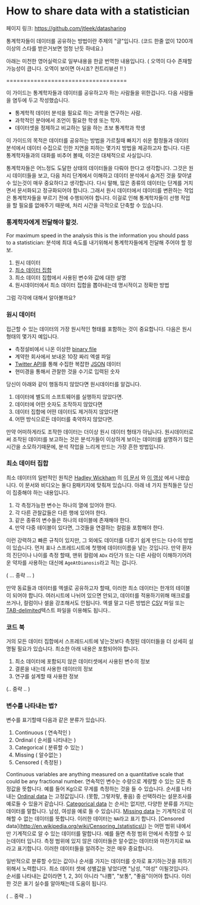 # How to share data with a statistician

페이지 링크: https://github.com/jtleek/datasharing

통계학자들이 데이터를 공유하는 방법이란 주제의 "글"입니다. 
(코드 한줄 없이 1200개 이상의 스타를 받은거보면 엄청 난듯 하네요.) 

아래는 미천한 영어실력으로 일부내용을 한글 번역한 내용입니다. 
( 오역이 다수 존재할 가능성이 큽니다. 오역이 보이면 아시죠? 컨트리뷰션 !! )

===================================

이 가이드는 통계학자들과 데이터를 공유하고자 하는 사람들을 위한겁니다. 다음 사람들을 염두에 두고 작성했습니다. 
* 통계학적 데이터 분석을 필요로 하는 과학을 연구하는 사람.
* 과학적인 분야에서 조언이 필요한 학생 또는 학자. 
* 데이터셋을 정제하고 비교하는 일을 하는 초보 통계학과 학생

이 가이드의 목적은 데이터를 공유하는 방법을 가르칠때 빠지기 쉬운 함정들과 데이터 분석에서 데이터 수집으로 인한 지연을 피하는 몇가지 방법을 제공하고자 합니다. 다른 통계학자들과의 대화를 비추어 볼때, 이것은 대체적으로 사실입니다. 

통계학자들은 어느정도 도달한 상태의 데이터들을 다뤄야 한다고 생각합니다. 그것은 원시 데이터들을 보고, 다음 처리 단계에서 이해하고 데이터 분석에서 숨겨진 것을 찾아낼 수 있는것이 매우 중요하다고 생각합니다. 다시 말해, 많은 종류의 데이터는 단계를 거치면서 문서화되고 정규화되어야 합니다. 그래서 원시 데이터에서 데이터를 변환하는 작업은 통계학자들을 부르기 전에 수행되어야 합니다. 이걸로 인해 통계학자들이 선행 작업을 할 필요를 없애주기 때문에, 처리 시간을 극적으로 단축할 수 있습니다.  



### 통계학자에게 전달해야 할것.


For maximum speed in the analysis this is the information you should pass to a statistician:
분석에 최대 속도를 내기위해서 통계학자들에게 전달해 주어야 할 정보. 

1. 원시 데이터 
2. [최소 데이터 집합](http://vita.had.co.nz/papers/tidy-data.pdf) 
3. 최소 데이터 집합에서 사용된 변수와 값에 대한 설명 
4. 원시데이터에서 최소 데이터 집합을 뽑아내는데 명시적이고 정확한 방법

그럼 각각에 대해서 알아볼까요? 

### 원시 데이터

접근할 수 있는 데이터의 가장 원시적인 형태를 포함하는 것이 중요합니다. 다음은 원시 형태의 몇가지 예입니다. 
* 측정설비에서 나온 이상한 [binary file](http://en.wikipedia.org/wiki/Binary_file) 
* 계약한 회사에서 보내온 10장 짜리 엑셀 파일 
* [Twitter API](https://twitter.com/twitterapi)를 통해 수집한 복잡한 [JSON](http://en.wikipedia.org/wiki/JSON) 데이터 
* 현미경을 통해서 관찰한 것을 수기로 입력된 숫자 

 
당신이 아래와 같이 행동하지 않았다면 원시데이터를 알겁니다. 
1. 데이터에 별도의 소프트웨어를 실행하지 않았다면. 
2. 데이터에 어떤 숫자도 조작하지 않았다면 
3. 데이터 집합에 어떤 데이터도 제거하지 않았다면 
4. 어떤 방식으로든 데이터를 축약하지 않았다면.
 
만약 어떠하게라도 조작한 데이터는 더이상 원시 데이터 형태가 아닙니다. 원시데이터로써 조작된 데이터를 보고하는 것은 분석가들이 이상하게 보이는 데이터를 설명하기 많은 시간을 소모하기때문에, 분석 작업을 느리게 만드는 가장 흔한 방법입니다. 

### 최소 데이터 집합 

최소 데이터의 일반적인 원칙은 [Hadley Wickham](http://had.co.nz/) 의 [이 문서](http://vita.had.co.nz/papers/tidy-data.pdf) 와 [이 영상](http://vimeo.com/33727555) 에서 나왔습니다.
이 문서와 비디오는 둘다 [R](http://www.r-project.org/)패키지에 맞춰져 있습니다. 아래 네 가지 원칙들은 당신이 
집중해야 하는 내용입니다.

1. 각 측정가능한 변수는 하나의 열에 있어야 한다. 
2. 각 다른 관찰값들은 다른 행에 있어야 한다. 
3. 같은 종류의 변수들은 하나의 테이블에 존재해야 한다. 
4. 만약 다중 테이블이 있다면, 그것들을 연결하는 컬럼을 포함해야 한다. 

이런 강력하고 빠른 규칙이 있지만, 그 외에도 데이터를 다루기 쉽게 만드는 다수의 방법이 있습니다. 먼저 표나 스프레드시트에 첫행에 데이터이름을 넣는 것입니다. 만약 환자의 진단이나 나이를 측정 할때, 맨위 컬럼에 `ADx` 라던가 또는 다른 사람이 이해하기어려운 약자를 사용하는 대신에 `AgeAtDianosis`라고 적는 겁니다. 

( ... 중략 ... )

만약 동료들과 데이터를 엑셀로 공유하고자 할때, 이러한 최소 데이터는 한개의 테이블이 되어야 합니다. 여러시트에 나뉘어 있으면 안되고, 데이터를 적용하기위해 매크로를 쓰거나, 컬럼이나 셀을 강조해서도 안됩니다. 엑셀 말고 다른 방법은 [CSV](http://en.wikipedia.org/wiki/Comma-separated_values) 파일 또는  [TAB-delimited](http://en.wikipedia.org/wiki/Tab-separated_values)텍스트 파일을 이용해도 됩니다..

### 코드 북

거의 모든 데이터 집합에서 스프레드시트에 넣는것보다 측정된 데이터들을 더 상세히 설명될 필요가 있습니다. 최소한 아래 내용은 포함되어야 합니다. 
1. 최소 데이터에 포함되지 않은 데이터셋에서 사용된 변수의 정보 
1. 결론을 내는데 사용한 데이터의 정보 
1. 연구를 설계할 때 사용한 정보

(.. 중략 .. ) 

### 변수를 나타내는 법? 

변수를 표기할때 다음과 같은 분류가 있습니다. 
1. Continuous ( 연속적인 )
1. Ordinal ( 순서를 나타내는 ) 
1. Categorical ( 분류할 수 있는 ) 
1. Missing ( 알수없는 )
1. Censored ( 측정된 )

Continuous variables are anything measured on a quantitative scale that could be any fractional number.
연속적인 변수는 수량으로 계량할 수 있는 모든 측정값을 뜻합니다. 예를 들어 Kg으로 무게를 측정하는 것을 들 수 있습니다. 
순서를 나타내는 [Ordinal data](http://en.wikipedia.org/wiki/Ordinal_data) 는 고정값입니다.  (못함, 그렇저렇, 좋음) 중 선택하라는 설문조사를 예로들 수 있을거 같습니다. [Categorical data](http://en.wikipedia.org/wiki/Categorical_variable) 는 순서는 없지만, 다양한 분류를 가지는 데이터를 말합니다. 남성, 여성을 예로 들 수 있습니다. [Missing data](http://en.wikipedia.org/wiki/Missing_data) 는 기계적으로 이해할 수 없는 데이터를 뜻합니다. 이러한 데이터는 `NA`라고 표기 합니다. [Censored data](http://en.wikipedia.org/wiki/Censoring_(statistics\)) 는 어떤 범위 내에서만 기계적으로 알 수 있는 데이터를 말합니다. 예를 들면 측정 범위 안에서 측정할 수 있는데이터 입니다. 측정 범위에 있지 않은 데이터들은 알수없는 데이터와 마찬가지로 `NA`라고 표기합니다. 이러한 데이터들을 알려주는 것은 매우 중요합니다. 

일반적으로 분류할 수있는 값이나 순서를 가지는 데이터를 숫자로 표기하는것을 피하기 위해서 노력합니다. 최소 데이터 셋에 성별값을 넣었다면 "남성, "여성" 이될것입니다. 순서를 나타내는 값이라면 1, 2, 3이 아니라  "나쁨", "보통", "좋음"이어야 합니다. 이러한 것은 표기 실수를 알아채는데 도움이 됩니다. 

( .. 중략 .. ) 


